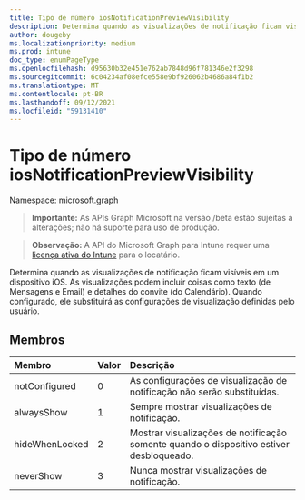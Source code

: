 ```yaml
---
title: Tipo de número iosNotificationPreviewVisibility
description: Determina quando as visualizações de notificação ficam visíveis em um dispositivo iOS. As visualizações podem incluir coisas como texto (de Mensagens e Email) e detalhes do convite (do Calendário). Quando configurado, ele substituirá as configurações de visualização definidas pelo usuário.
author: dougeby
ms.localizationpriority: medium
ms.prod: intune
doc_type: enumPageType
ms.openlocfilehash: d95630b32e451e762ab7848d96f781346e2f3298
ms.sourcegitcommit: 6c04234af08efce558e9bf926062b4686a84f1b2
ms.translationtype: MT
ms.contentlocale: pt-BR
ms.lasthandoff: 09/12/2021
ms.locfileid: "59131410"
---
```

# <a name="iosnotificationpreviewvisibility-enum-type"></a>Tipo de número iosNotificationPreviewVisibility

Namespace: microsoft.graph

> **Importante:** As APIs Graph Microsoft na versão /beta estão sujeitas a alterações; não há suporte para uso de produção.

> **Observação:** A API do Microsoft Graph para Intune requer uma [licença ativa do Intune](https://go.microsoft.com/fwlink/?linkid=839381) para o locatário.

Determina quando as visualizações de notificação ficam visíveis em um dispositivo iOS. As visualizações podem incluir coisas como texto (de Mensagens e Email) e detalhes do convite (do Calendário). Quando configurado, ele substituirá as configurações de visualização definidas pelo usuário.

## <a name="members"></a>Membros
|Membro|Valor|Descrição|
|:---|:---|:---|
|notConfigured|0|As configurações de visualização de notificação não serão substituídas.|
|alwaysShow|1|Sempre mostrar visualizações de notificação.|
|hideWhenLocked|2|Mostrar visualizações de notificação somente quando o dispositivo estiver desbloqueado.|
|neverShow|3|Nunca mostrar visualizações de notificação.|



